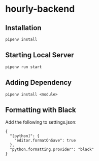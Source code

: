 # hourly-backend
## Installation
```
pipenv install
```
## Starting Local Server
```
pipenv run start
```

## Adding Dependency
```
pipenv install <module>
```

## Formatting with Black
Add the following to settings.json:
```
{
  "[python]": {
    "editor.formatOnSave": true
  },
  "python.formatting.provider": "black"
}
```